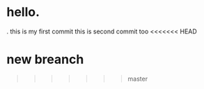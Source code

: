 # hello.
. this is my first commit
this is second commit too
<<<<<<< HEAD

new breanch
=======
>>>>>>> master
